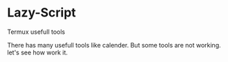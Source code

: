 # Lazy-Script
Termux usefull tools

There has many usefull tools like calender.
But some tools are not working.
let's see how work it.
